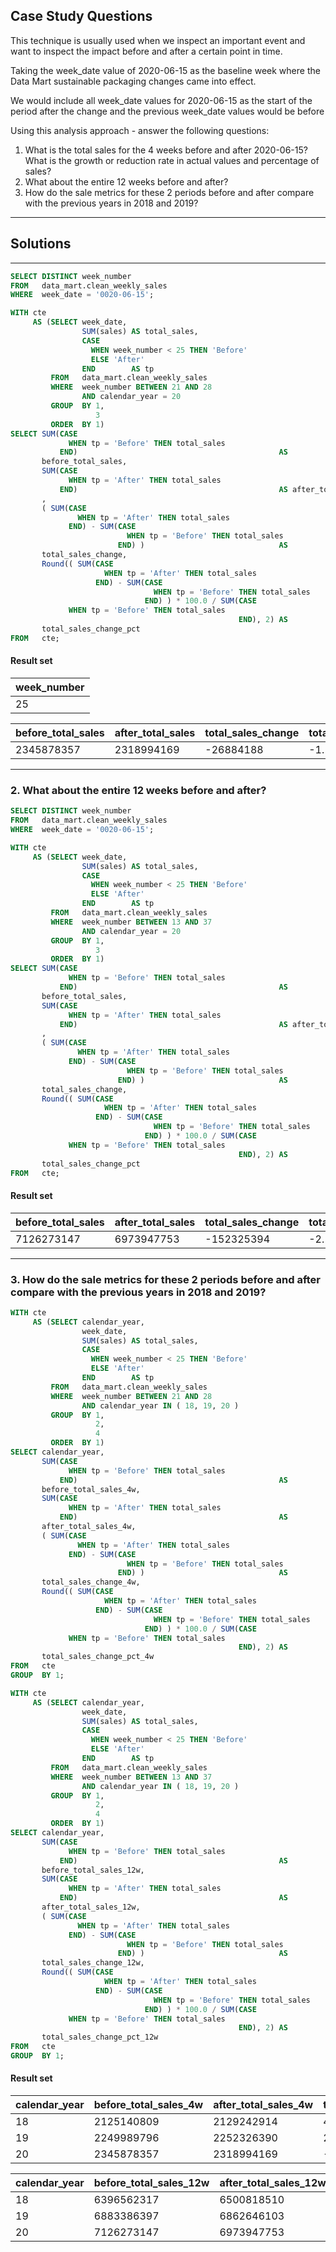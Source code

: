 ## Case Study Questions

This technique is usually used when we inspect an important event and want to inspect the impact before and after a certain point in time.

Taking the week_date value of 2020-06-15 as the baseline week where the Data Mart sustainable packaging changes came into effect.

We would include all week_date values for 2020-06-15 as the start of the period after the change and the previous week_date values would be before

Using this analysis approach - answer the following questions:

1. What is the total sales for the 4 weeks before and after 2020-06-15? What is the growth or reduction rate in actual values and percentage of sales?
2. What about the entire 12 weeks before and after?
3. How do the sale metrics for these 2 periods before and after compare with the previous years in 2018 and 2019?

---

## Solutions

---

```SQL
SELECT DISTINCT week_number
FROM   data_mart.clean_weekly_sales
WHERE  week_date = '0020-06-15';

WITH cte
     AS (SELECT week_date,
                SUM(sales) AS total_sales,
                CASE
                  WHEN week_number < 25 THEN 'Before'
                  ELSE 'After'
                END        AS tp
         FROM   data_mart.clean_weekly_sales
         WHERE  week_number BETWEEN 21 AND 28
                AND calendar_year = 20
         GROUP  BY 1,
                   3
         ORDER  BY 1)
SELECT SUM(CASE
             WHEN tp = 'Before' THEN total_sales
           END)                                             AS
       before_total_sales,
       SUM(CASE
             WHEN tp = 'After' THEN total_sales
           END)                                             AS after_total_sales
       ,
       ( SUM(CASE
               WHEN tp = 'After' THEN total_sales
             END) - SUM(CASE
                          WHEN tp = 'Before' THEN total_sales
                        END) )                              AS
       total_sales_change,
       Round(( SUM(CASE
                     WHEN tp = 'After' THEN total_sales
                   END) - SUM(CASE
                                WHEN tp = 'Before' THEN total_sales
                              END) ) * 100.0 / SUM(CASE
             WHEN tp = 'Before' THEN total_sales
                                                   END), 2) AS
       total_sales_change_pct
FROM   cte;
```

#### Result set

| week_number |
| ----------- |
| 25          |

| before_total_sales | after_total_sales | total_sales_change | total_sales_change_pct |
| ------------------ | ----------------- | ------------------ | ---------------------- |
| 2345878357         | 2318994169        | \-26884188         | \-1.15                 |

---

### 2. What about the entire 12 weeks before and after?

```sql
SELECT DISTINCT week_number
FROM   data_mart.clean_weekly_sales
WHERE  week_date = '0020-06-15';

WITH cte
     AS (SELECT week_date,
                SUM(sales) AS total_sales,
                CASE
                  WHEN week_number < 25 THEN 'Before'
                  ELSE 'After'
                END        AS tp
         FROM   data_mart.clean_weekly_sales
         WHERE  week_number BETWEEN 13 AND 37
                AND calendar_year = 20
         GROUP  BY 1,
                   3
         ORDER  BY 1)
SELECT SUM(CASE
             WHEN tp = 'Before' THEN total_sales
           END)                                             AS
       before_total_sales,
       SUM(CASE
             WHEN tp = 'After' THEN total_sales
           END)                                             AS after_total_sales
       ,
       ( SUM(CASE
               WHEN tp = 'After' THEN total_sales
             END) - SUM(CASE
                          WHEN tp = 'Before' THEN total_sales
                        END) )                              AS
       total_sales_change,
       Round(( SUM(CASE
                     WHEN tp = 'After' THEN total_sales
                   END) - SUM(CASE
                                WHEN tp = 'Before' THEN total_sales
                              END) ) * 100.0 / SUM(CASE
             WHEN tp = 'Before' THEN total_sales
                                                   END), 2) AS
       total_sales_change_pct
FROM   cte;
```

#### Result set

| before_total_sales | after_total_sales | total_sales_change | total_sales_change_pct |
| ------------------ | ----------------- | ------------------ | ---------------------- |
| 7126273147         | 6973947753        | \-152325394        | \-2.14                 |

---

### 3. How do the sale metrics for these 2 periods before and after compare with the previous years in 2018 and 2019?

```sql
WITH cte
     AS (SELECT calendar_year,
                week_date,
                SUM(sales) AS total_sales,
                CASE
                  WHEN week_number < 25 THEN 'Before'
                  ELSE 'After'
                END        AS tp
         FROM   data_mart.clean_weekly_sales
         WHERE  week_number BETWEEN 21 AND 28
                AND calendar_year IN ( 18, 19, 20 )
         GROUP  BY 1,
                   2,
                   4
         ORDER  BY 1)
SELECT calendar_year,
       SUM(CASE
             WHEN tp = 'Before' THEN total_sales
           END)                                             AS
       before_total_sales_4w,
       SUM(CASE
             WHEN tp = 'After' THEN total_sales
           END)                                             AS
       after_total_sales_4w,
       ( SUM(CASE
               WHEN tp = 'After' THEN total_sales
             END) - SUM(CASE
                          WHEN tp = 'Before' THEN total_sales
                        END) )                              AS
       total_sales_change_4w,
       Round(( SUM(CASE
                     WHEN tp = 'After' THEN total_sales
                   END) - SUM(CASE
                                WHEN tp = 'Before' THEN total_sales
                              END) ) * 100.0 / SUM(CASE
             WHEN tp = 'Before' THEN total_sales
                                                   END), 2) AS
       total_sales_change_pct_4w
FROM   cte
GROUP  BY 1; 
```

```sql
WITH cte
     AS (SELECT calendar_year,
                week_date,
                SUM(sales) AS total_sales,
                CASE
                  WHEN week_number < 25 THEN 'Before'
                  ELSE 'After'
                END        AS tp
         FROM   data_mart.clean_weekly_sales
         WHERE  week_number BETWEEN 13 AND 37
                AND calendar_year IN ( 18, 19, 20 )
         GROUP  BY 1,
                   2,
                   4
         ORDER  BY 1)
SELECT calendar_year,
       SUM(CASE
             WHEN tp = 'Before' THEN total_sales
           END)                                             AS
       before_total_sales_12w,
       SUM(CASE
             WHEN tp = 'After' THEN total_sales
           END)                                             AS
       after_total_sales_12w,
       ( SUM(CASE
               WHEN tp = 'After' THEN total_sales
             END) - SUM(CASE
                          WHEN tp = 'Before' THEN total_sales
                        END) )                              AS
       total_sales_change_12w,
       Round(( SUM(CASE
                     WHEN tp = 'After' THEN total_sales
                   END) - SUM(CASE
                                WHEN tp = 'Before' THEN total_sales
                              END) ) * 100.0 / SUM(CASE
             WHEN tp = 'Before' THEN total_sales
                                                   END), 2) AS
       total_sales_change_pct_12w
FROM   cte
GROUP  BY 1;
```

#### Result set

| calendar_year | before_total_sales_4w | after_total_sales_4w | total_sales_change_4w | total_sales_change_pct_4w |
| ------------- | --------------------- | -------------------- | --------------------- | ------------------------- |
| 18            | 2125140809            | 2129242914           | 4102105               | 0.19                      |
| 19            | 2249989796            | 2252326390           | 2336594               | 0.10                      |
| 20            | 2345878357            | 2318994169           | \-26884188            | \-1.15                    |

| calendar_year | before_total_sales_12w | after_total_sales_12w | total_sales_change_12w | total_sales_change_pct_12w |
| ------------- | ---------------------- | --------------------- | ---------------------- | -------------------------- |
| 18            | 6396562317             | 6500818510            | 104256193              | 1.63                       |
| 19            | 6883386397             | 6862646103            | \-20740294             | \-0.30                     |
| 20            | 7126273147             | 6973947753            | \-152325394            | \-2.14                     |


